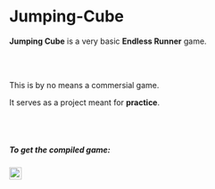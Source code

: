 # Jumping-Cube

**Jumping Cube** is a very basic __**Endless Runner**__ game.

<br />
<br />

This is by no means a commersial game.

It serves as a project meant for **practice**.


<br />
<br />

##### To get the compiled game:
[<img align="left" alt="Jumping-Cube | itch" width="22px" src="https://cdn.jsdelivr.net/npm/simple-icons@3.5.0/icons/itch-dot-io.svg" />][game-page]


[game-page]: https://infinite-pain.itch.io/jumping-cube